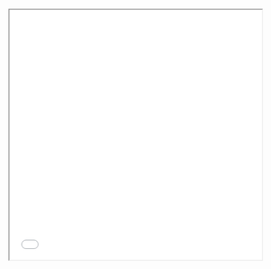 
<br>



<iframe src="/https://syncandshare.lrz.de/getlink/fi2S5Yg2fof7tmsRYW89bqz2/cindycheng_cv2021.pdf" width="100%" height="500px">

Or download <a download="Cheng_Cindy_cv2021.pdf" href="https://syncandshare.lrz.de/getlink/fi2S5Yg2fof7tmsRYW89bqz2/cindycheng_cv2021.pdf">here</a>  


